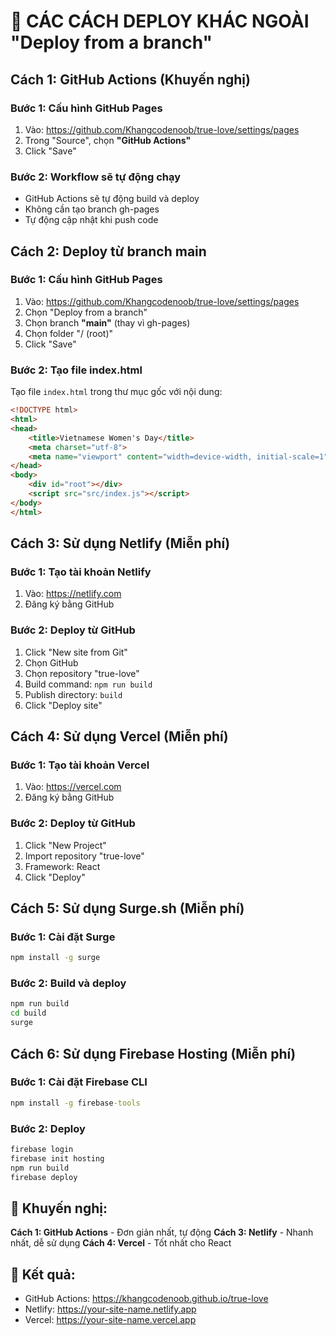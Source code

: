 # 🚀 CÁC CÁCH DEPLOY KHÁC NGOÀI "Deploy from a branch"

## Cách 1: GitHub Actions (Khuyến nghị)

### Bước 1: Cấu hình GitHub Pages
1. Vào: https://github.com/Khangcodenoob/true-love/settings/pages
2. Trong "Source", chọn **"GitHub Actions"**
3. Click "Save"

### Bước 2: Workflow sẽ tự động chạy
- GitHub Actions sẽ tự động build và deploy
- Không cần tạo branch gh-pages
- Tự động cập nhật khi push code

## Cách 2: Deploy từ branch main

### Bước 1: Cấu hình GitHub Pages
1. Vào: https://github.com/Khangcodenoob/true-love/settings/pages
2. Chọn "Deploy from a branch"
3. Chọn branch **"main"** (thay vì gh-pages)
4. Chọn folder "/ (root)"
5. Click "Save"

### Bước 2: Tạo file index.html
Tạo file `index.html` trong thư mục gốc với nội dung:
```html
<!DOCTYPE html>
<html>
<head>
    <title>Vietnamese Women's Day</title>
    <meta charset="utf-8">
    <meta name="viewport" content="width=device-width, initial-scale=1">
</head>
<body>
    <div id="root"></div>
    <script src="src/index.js"></script>
</body>
</html>
```

## Cách 3: Sử dụng Netlify (Miễn phí)

### Bước 1: Tạo tài khoản Netlify
1. Vào: https://netlify.com
2. Đăng ký bằng GitHub

### Bước 2: Deploy từ GitHub
1. Click "New site from Git"
2. Chọn GitHub
3. Chọn repository "true-love"
4. Build command: `npm run build`
5. Publish directory: `build`
6. Click "Deploy site"

## Cách 4: Sử dụng Vercel (Miễn phí)

### Bước 1: Tạo tài khoản Vercel
1. Vào: https://vercel.com
2. Đăng ký bằng GitHub

### Bước 2: Deploy từ GitHub
1. Click "New Project"
2. Import repository "true-love"
3. Framework: React
4. Click "Deploy"

## Cách 5: Sử dụng Surge.sh (Miễn phí)

### Bước 1: Cài đặt Surge
```cmd
npm install -g surge
```

### Bước 2: Build và deploy
```cmd
npm run build
cd build
surge
```

## Cách 6: Sử dụng Firebase Hosting (Miễn phí)

### Bước 1: Cài đặt Firebase CLI
```cmd
npm install -g firebase-tools
```

### Bước 2: Deploy
```cmd
firebase login
firebase init hosting
npm run build
firebase deploy
```

## 🎯 Khuyến nghị:

**Cách 1: GitHub Actions** - Đơn giản nhất, tự động
**Cách 3: Netlify** - Nhanh nhất, dễ sử dụng
**Cách 4: Vercel** - Tốt nhất cho React

## 🎉 Kết quả:
- GitHub Actions: https://khangcodenoob.github.io/true-love
- Netlify: https://your-site-name.netlify.app
- Vercel: https://your-site-name.vercel.app
